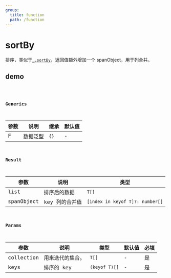 ```yaml
---
group:
  title: function
  path: /function
---
```


# sortBy

排序，类似于[`_.sortBy`](https://www.lodashjs.com/docs/lodash.orderBy#sortBy)，返回值额外增加一个 spanObject，用于列合并。

## demo

<code src="./Demo/index.tsx"/>

### Generics

| **参数** | **说明** | **继承** | **默认值** |
| -------- | -------- | -------- | ---------- |
| F        | 数据泛型 | `{}`     | -          |

### Result

| **参数**   | **说明**       | **类型**                        |
| ---------- | -------------- | ------------------------------- |
| list       | 排序后的数据   | `T[]`                           |
| spanObject | key 列的合并值 | `[index in keyof T]?: number[]` |

### Params

| **参数**   | **说明**         | **类型**      | **默认值** | 必填 |
| ---------- | ---------------- | ------------- | ---------- | ---- |
| collection | 用来迭代的集合。 | `T[]`         | -          | 是   |
| keys       | 排序的 key       | `(keyof T)[]` | -          | 是   |
